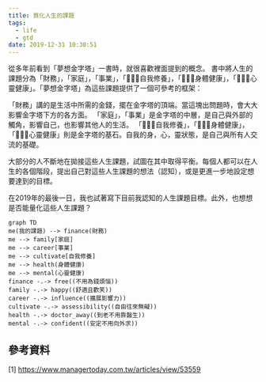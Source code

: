 ```yaml
---
title: 質化人生的課題
tags:
  - life
  - gtd
date: 2019-12-31 10:30:51
---
```


從多年前看到「夢想金字塔」一書時，就很喜歡裡面提到的概念。
書中將人生的課題分為「財務」，「家庭」，「事業」，「自我修養」，「身體健康」，「心靈健康」。「夢想金字塔」為這些課題提供了一個可參考的框架：

「財務」講的是生活中所需的金錢，擺在金字塔的頂端。當這塊出問題時，會大大影響金字塔下方的各方面。
「家庭」，「事業」是金字塔的中層，是自己與外部的觸角，影響自己，也影響其他人的生活。
「自我修養」，「身體健康」，「心靈健康」則是金字塔的基石。自我的身，心，靈狀態，是自己與所有人交流的基礎。

大部分的人不斷地在拋接這些人生課題，試圖在其中取得平衡。每個人都可以在人生的各個階段，提出自己對這些人生課題的想法（認知），或是更進一步地設定想要達到的目標。

在2019年的最後一日，我也試著寫下目前我認知的人生課題目標。此外，也想想是否能量化這些人生課題？


```mermaid
graph TD
me(我的課題) --> finance(財務)
me --> family[家庭]
me --> career[事業]
me --> cultivate[自我修養]
me --> health(身體健康)
me --> mental(心靈健康)
finance -.-> free((不用為錢煩惱))
family -.-> happy((舒適且歡笑))
career -.-> influence((擴展影響力))
cultivate -.-> assessibility((自由往來無礙))
health -.-> doctor_away((到老不用靠醫生))
mental -.-> confident((安定不用向外求))
```

## 參考資料

[1] https://www.managertoday.com.tw/articles/view/53559
